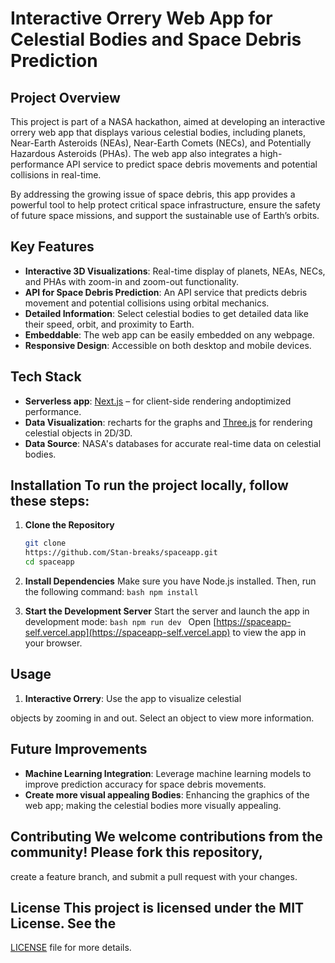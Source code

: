 # **Interactive Orrery Web App for Celestial Bodies and Space Debris Prediction**

## **Project Overview**

This project is part of a NASA hackathon, aimed at developing an interactive orrery web app that displays various celestial bodies, including planets, Near-Earth Asteroids (NEAs), Near-Earth Comets (NECs), and Potentially Hazardous Asteroids (PHAs). The web app also integrates a high-performance API service to predict space debris movements and potential collisions in real-time.

By addressing the growing issue of space debris, this app provides a powerful
tool to help protect critical space infrastructure, ensure the safety of future
space missions, and support the sustainable use of Earth’s orbits.

## **Key Features**

- **Interactive 3D Visualizations**: Real-time display of planets, NEAs, NECs,
  and PHAs with zoom-in and zoom-out functionality.
- **API for Space Debris Prediction**: An API service that predicts debris
  movement and potential collisions using orbital mechanics.
- **Detailed Information**: Select celestial bodies to get detailed data like
  their speed, orbit, and proximity to Earth.
- **Embeddable**: The web app can be easily embedded on any webpage.
- **Responsive Design**: Accessible on both desktop and mobile devices.

## **Tech Stack**

- **Serverless app**: [Next.js](https://nextjs.org/) – for client-side rendering andoptimized performance.
- **Data Visualization**: recharts for the graphs and [Three.js](https://threejs.org/) for rendering celestial objects in 2D/3D.
- **Data Source**: NASA's databases for accurate real-time data on celestial
  bodies.

## **Installation** To run the project locally, follow these steps:

1. **Clone the Repository**
   ```bash
   git clone
   https://github.com/Stan-breaks/spaceapp.git 
   cd spaceapp
   ```

3. **Install Dependencies** Make sure you have Node.js installed. Then, run the
   following command: `bash npm install `

4. **Start the Development Server** Start the server and launch the app in
   development mode: `bash npm run dev ` Open
   [https://spaceapp-self.vercel.app](https://spaceapp-self.vercel.app) to view
   the app in your browser.

## **Usage** 
1. **Interactive Orrery**: Use the app to visualize celestial

objects by zooming in and out. Select an object to view more information. 

## **Future Improvements**

- **Machine Learning Integration**: Leverage machine learning models to improve
  prediction accuracy for space debris movements.
- **Create more visual appealing Bodies**: Enhancing the graphics of the web
  app; making the celestial bodies more visually appealing.

## **Contributing** We welcome contributions from the community! Please fork this repository, 
create a feature branch, and submit a pull request with your changes.

## **License** This project is licensed under the MIT License. See the

[LICENSE](LICENSE) file for more details.

